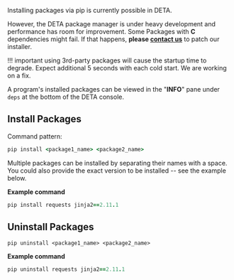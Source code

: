 Installing packages via pip is currently possible in DETA.

However, the DETA package manager is under heavy development and performance has room for improvement. Some Packages with **C** dependencies might fail. If that happens, **please [contact us](contact.md)** to patch our installer.

!!! important
    using 3rd-party packages will cause the startup time to degrade. Expect additional 5 seconds with each cold start. We are working on a fix.

A program's installed packages can be viewed in the "**INFO**" pane under `deps` at the bottom of the DETA console.


## Install Packages

Command pattern:

```ruby
pip install <package1_name> <package2_name>
```

Multiple packages can be installed by separating their names with a space. You could also provide the exact version to be installed -- see the example below.

**Example command**
```ruby
pip install requests jinja2==2.11.1
```

## Uninstall Packages

```shell
pip uninstall <package1_name> <package2_name>
```

**Example command**
```ruby
pip uninstall requests jinja2==2.11.1
```

